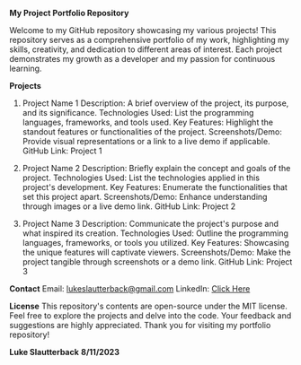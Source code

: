 **My Project Portfolio Repository**

Welcome to my GitHub repository showcasing my various projects! This repository serves as a comprehensive portfolio of my work, highlighting my skills, creativity, and dedication to different areas of interest. Each project demonstrates my growth as a developer and my passion for continuous learning.

**Projects**
1. Project Name 1
Description: A brief overview of the project, its purpose, and its significance.
Technologies Used: List the programming languages, frameworks, and tools used.
Key Features: Highlight the standout features or functionalities of the project.
Screenshots/Demo: Provide visual representations or a link to a live demo if applicable.
GitHub Link: Project 1

3. Project Name 2
Description: Briefly explain the concept and goals of the project.
Technologies Used: List the technologies applied in this project's development.
Key Features: Enumerate the functionalities that set this project apart.
Screenshots/Demo: Enhance understanding through images or a live demo link.
GitHub Link: Project 2

5. Project Name 3
Description: Communicate the project's purpose and what inspired its creation.
Technologies Used: Outline the programming languages, frameworks, or tools you utilized.
Key Features: Showcasing the unique features will captivate viewers.
Screenshots/Demo: Make the project tangible through screenshots or a demo link.
GitHub Link: Project 3

**Contact**
Email: lukeslautterback@gmail.com
LinkedIn: [Click Here](https://www.linkedin.com/in/luke-slautterback-713728233/)

**License**
This repository's contents are open-source under the MIT license.
Feel free to explore the projects and delve into the code. Your feedback and suggestions are highly appreciated. Thank you for visiting my portfolio repository!

**Luke Slautterback**
**8/11/2023**
